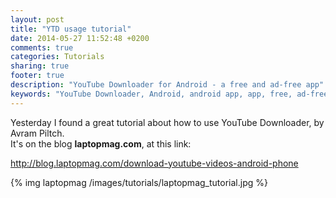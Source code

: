 ```yaml
---
layout: post
title: "YTD usage tutorial"
date: 2014-05-27 11:52:48 +0200
comments: true
categories: Tutorials
sharing: true
footer: true
description: "YouTube Downloader for Android - a free and ad-free app"
keywords: "YouTube Downloader, Android, android app, app, free, ad-free, no ads, dentex, video, YouTube, downloader, tutorials"
---
```


Yesterday I found a great tutorial about how to use YouTube Downloader, by Avram Piltch.    
It's on the blog **laptopmag.com**, at this link:

http://blog.laptopmag.com/download-youtube-videos-android-phone

{% img laptopmag /images/tutorials/laptopmag_tutorial.jpg %}
